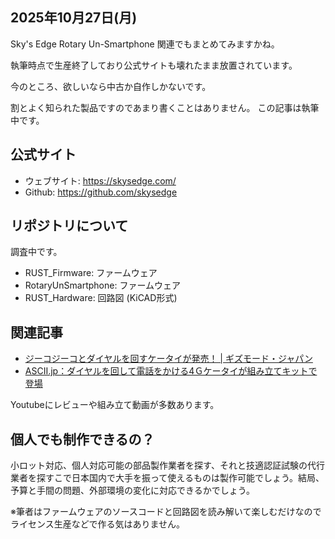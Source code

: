 ## 2025年10月27日(月)

Sky's Edge Rotary Un-Smartphone 関連でもまとめてみますかね。

執筆時点で生産終了しており公式サイトも壊れたまま放置されています。

今のところ、欲しいなら中古か自作しかないです。

割とよく知られた製品ですのであまり書くことはありません。
この記事は執筆中です。

## 公式サイト

* ウェブサイト: https://skysedge.com/
* Github: https://github.com/skysedge


## リポジトリについて

調査中です。

* RUST_Firmware: ファームウェア
* RotaryUnSmartphone: ファームウェア
* RUST_Hardware: 回路図 (KiCAD形式)


## 関連記事

* [ジーコジーコとダイヤルを回すケータイが発売！ | ギズモード・ジャパン](https://www.gizmodo.jp/2022/05/rotary-un-smartphone.html)
* [ASCII.jp：ダイヤルを回して電話をかける4Ｇケータイが組み立てキットで登場](https://ascii.jp/elem/000/004/091/4091408/)


Youtubeにレビューや組み立て動画が多数あります。

## 個人でも制作できるの？

小ロット対応、個人対応可能の部品製作業者を探す、それと技適認証試験の代行業者を探すこで日本国内で大手を振って使えるものは製作可能でしょう。結局、予算と手間の問題、外部環境の変化に対応できるかでしょう。

※筆者はファームウェアのソースコードと回路図を読み解いて楽しむだけなのでライセンス生産などで作る気はありません。
